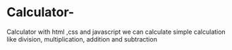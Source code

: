 # Calculator-
Calculator with html ,css and javascript
we can calculate simple calculation like division, multiplication, addition and subtraction 
